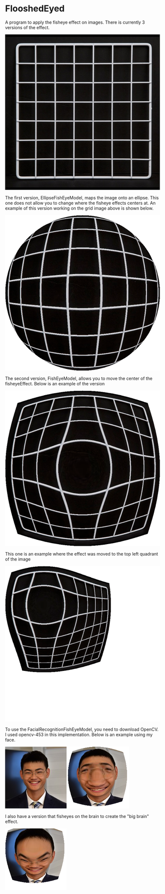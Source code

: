 # FlooshedEyed

A program to apply the fisheye effect on images. There is currently 3 versions of the effect.

![alt text](grid.jpg?raw=true)

The first version, EllipseFishEyeModel, maps the image onto an ellipse. This one does not allow you to change where the
fisheye effects centers at. An example of this version working on the grid image above is shown below.

![alt text](ellipseFisheyeGrid.png?raw=true)

The second version, FishEyeModel, allows you to move the center of the fisheyeEffect. Below is an example of the version

![alt text](FisheyeGrid.png?raw=true)

This one is an example where the effect was moved to the top left quadrant of the image

![alt text](movedFisheyeGrid.png?raw=true)

To use the FacialRecognitionFishEyeModel, you need to download OpenCV. I used opencv-453 in this implementation. Below
is an example using my face.

![alt_text](face.jpg?raw=true)
![alt text](faceFisheye.png?raw=true)

I also have a version that fisheyes on the brain to create the "big brain" effect.

![alt_text](faceFisheyeBrain.png?raw=true)
